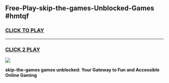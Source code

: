 
## Free-Play-skip-the-games-Unblocked-Games #hmtqf
<h3>
<a href="https://news.freeplayer.one?title=skip-the-games&ref=8M">CLICK TO PLAY</a></h3>
<hr>

<h3>
<a href="https://news.freeplayer.one?title=skip-the-games&ref=8M">CLICK 2 PLAY</a>
  
</h3>

<a href="https://news.freeplayer.one?title=skip-the-games&ref=8M"><img src="https://clearcache.store/games.png"></a>


**skip-the-games games unblocked: Your Gateway to Fun and Accessible Online Gaming**
